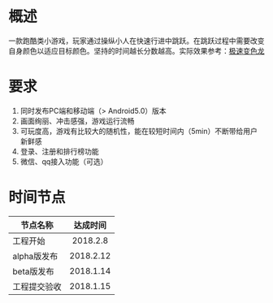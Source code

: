 # 概述
一款跑酷类小游戏，玩家通过操纵小人在快速行进中跳跃。在跳跃过程中需要改变自身颜色以适应目标颜色。坚持的时间越长分数越高。实际效果参考：[极速变色龙](http://www.4399.com/flash/188739.htm)
# 要求
1. 同时发布PC端和移动端（> Android5.0）版本
2. 画面绚丽、冲击感强，游戏运行流畅
3. 可玩度高，游戏有比较大的随机性，能在较短时间内（5min）不断带给用户新鲜感
4. 登录、注册和排行榜功能
5. 微信、qq接入功能（可选）
# 时间节点
| 节点名称  | 达成时间    |
| -------- | :-----:   |
| 工程开始  | 2018.2.8| 
| alpha版发布   | 2018.2.12 |
| beta版发布 | 2018.1.14 | 
| 工程提交验收 | 2018.1.15 | 


